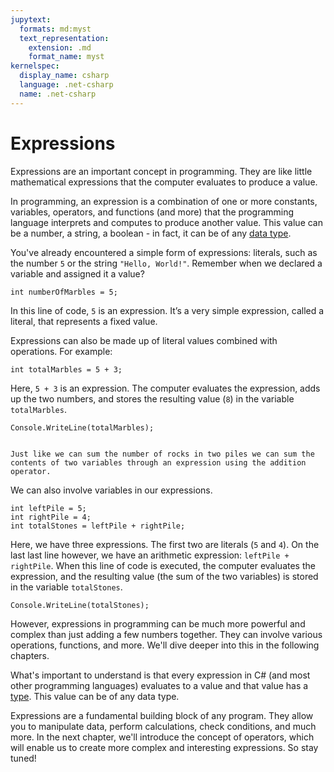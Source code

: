 ```yaml
---
jupytext:
  formats: md:myst
  text_representation:
    extension: .md
    format_name: myst
kernelspec:
  display_name: csharp
  language: .net-csharp
  name: .net-csharp
---
```


# Expressions

Expressions are an important concept in programming. They are like little mathematical expressions that the computer evaluates to produce a value.

In programming, an expression is a combination of one or more constants, variables, operators, and functions (and more) that the programming language interprets and computes to produce another value. This value can be a number, a string, a boolean - in fact, it can be of any [data type](data-types).


You've already encountered a simple form of expressions: literals, such as the number `5` or the string `"Hello, World!"`.
Remember when we declared a variable and assigned it a value?

```{code-cell}
int numberOfMarbles = 5;
```

In this line of code, `5` is an expression. It’s a very simple expression, called a literal, that represents a fixed value.

Expressions can also be made up of literal values combined with operations. For example:

```{code-cell}
int totalMarbles = 5 + 3;
```

Here, `5 + 3` is an expression. The computer evaluates the expression, adds up the two numbers, and stores the resulting value (`8`) in the variable `totalMarbles`.

```{code-cell}
Console.WriteLine(totalMarbles);
```

```{figure} https://media.discordapp.net/attachments/1118630713084870736/1122877227554578487/chrokh_a_simple_flat_illustration_of_two_piles_of_stones_e7781358-73ae-4b03-8b0a-437972dd1ed1.png?width=1440&height=629

Just like we can sum the number of rocks in two piles we can sum the contents of two variables through an expression using the addition operator.
```

We can also involve variables in our expressions.

```{code-cell}
int leftPile = 5;
int rightPile = 4;
int totalStones = leftPile + rightPile;
```

Here, we have three expressions.
The first two are literals (`5` and `4`).
On the last last line however, we have an arithmetic expression: `leftPile + rightPile`. When this line of code is executed, the computer evaluates the expression, and the resulting value (the sum of the two variables) is stored in the variable `totalStones`.

```{code-cell}
Console.WriteLine(totalStones);
```

However, expressions in programming can be much more powerful and complex than just adding a few numbers together. They can involve various operations, functions, and more. We'll dive deeper into this in the following chapters.

What's important to understand is that every expression in C# (and most other programming languages) evaluates to a value and that value has a [type](data-types). This value can be of any data type.

Expressions are a fundamental building block of any program. They allow you to manipulate data, perform calculations, check conditions, and much more. In the next chapter, we'll introduce the concept of operators, which will enable us to create more complex and interesting expressions. So stay tuned!


